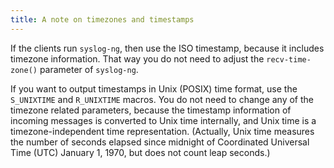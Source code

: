```yaml
---
title: A note on timezones and timestamps
---
```

<!-- DISCLAIMER: This file is based on the syslog-ng Open Source Edition documentation https://github.com/balabit/syslog-ng-ose-guides/commit/2f4a52ee61d1ea9ad27cb4f3168b95408fddfdf2 and is used under the terms of The syslog-ng Open Source Edition Documentation License. The file has been modified by Axoflow. -->

If the clients run `syslog-ng`, then use the ISO timestamp, because it includes timezone information. That way you do not need to adjust the `recv-time-zone()` parameter of `syslog-ng`.

If you want to output timestamps in Unix (POSIX) time format, use the `S_UNIXTIME` and `R_UNIXTIME` macros. You do not need to change any of the timezone related parameters, because the timestamp information of incoming messages is converted to Unix time internally, and Unix time is a timezone-independent time representation. (Actually, Unix time measures the number of seconds elapsed since midnight of Coordinated Universal Time (UTC) January 1, 1970, but does not count leap seconds.)
